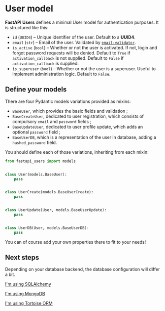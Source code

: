 # User model

**FastAPI Users** defines a minimal User model for authentication purposes. It is structured like this:

* `id` (`UUID4`) – Unique identifier of the user. Default to a **UUID4**.
* `email` (`str`) – Email of the user. Validated by [`email-validator`](https://github.com/JoshData/python-email-validator).
* `is_active` (`bool`) – Whether or not the user is activated. If not, login and forgot password requests will be denied. Default to `True` if `activation_callback` is not supplied. Default to `False` if `activation_callback` is supplied.
* `is_superuser` (`bool`) – Whether or not the user is a superuser. Useful to implement administration logic. Default to `False`.

## Define your models

There are four Pydantic models variations provided as mixins:

* `BaseUser`, which provides the basic fields and validation ;
* `BaseCreateUser`, dedicated to user registration, which consists of compulsory `email` and `password` fields ;
* `BaseUpdateUser`, dedicated to user profile update, which adds an optional `password` field ;
* `BaseUserDB`, which is a representation of the user in database, adding a `hashed_password` field.

You should define each of those variations, inheriting from each mixin:

```py
from fastapi_users import models


class User(models.BaseUser):
    pass


class UserCreate(models.BaseUserCreate):
    pass


class UserUpdate(User, models.BaseUserUpdate):
    pass


class UserDB(User, models.BaseUserDB):
    pass
```

You can of course add your own properties there to fit to your needs!

## Next steps

Depending on your database backend, the database configuration will differ a bit.

[I'm using SQLAlchemy](databases/sqlalchemy.md)

[I'm using MongoDB](databases/mongodb.md)

[I'm using Tortoise ORM](databases/tortoise.md)
